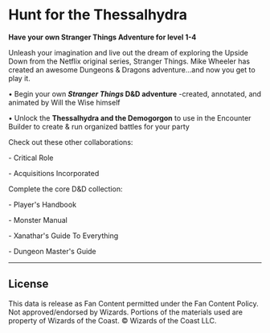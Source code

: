 # Hunt for the Thessalhydra

**Have your own Stranger Things Adventure for level 1-4**

Unleash your imagination and live out the dream of exploring the Upside Down from the Netflix original series, Stranger Things. Mike Wheeler has created an awesome Dungeons & Dragons adventure...and now you get to play it.

• Begin your own ***Stranger Things* D&D adventure** \-created, annotated, and animated by Will the Wise himself<br>

• Unlock the **Thessalhydra and the Demogorgon** to use in the Encounter Builder to create & run organized battles for your party

Check out these other collaborations:<br>

\- Critical Role

\- Acquisitions Incorporated

Complete the core D&D collection:<br>

\- Player's Handbook

\- Monster Manual

\- Xanathar's Guide To Everything <br>

\- Dungeon Master's Guide

---

## License

This data is release as Fan Content permitted under the Fan Content Policy. Not approved/endorsed by Wizards. Portions of the materials used are property of Wizards of the Coast. © Wizards of the Coast LLC.
